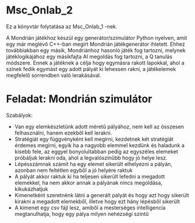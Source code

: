 # Msc_Onlab_2
Ez a könyvtár folytatása az Msc_Onlab_1 -nek. 

A Mondrián játékhoz készül egy generátor/szimulátor Python nyelven, amit egy már meglévő C++-ban megírt Mondrián játékgenerátor ihletett. 
Ehhez továbbiakban egy másik, Mondriánhoz hasonló játék fog tartozni, melynek játéklogikájához egy másikfajta AI megoldás fog tartozni, a Q tanulás módszere. 
Ennek a játéknek a célja hogy egymásra rakott lapokkal, ahol a színek fedik egymást egy adott pályát ki lehessen rakni, a játékelemek megfelelő sorrendben való lerakásával.

# Feladat: Mondrián szimulátor

Szabályok: 
 - Van egy elemkészletünk adott méretű pályához, nem kell az összesen felhasználni, hanem ezekből kell lerakni.
 - Stratégiát egy függvényként kell megírni, kezdetnek két stratégiát érdemes megírni, egyik ha a nagyobb elemmel kezdünk és haladunk a kisebb fele, az eggyel bonyolultabban pedig az egyszéles elemeket próbáljuk lerakni oda, ahol a legvalószínűbb hogy jó helye lesz.
 - Lépésszámnak számít ha egy elemet sikerült elhelyezni a pályán, azonban nem feltétlen egyből a jó helyére raktuk
 - A pályát akkor raktuk ki ha teljesen sikerült lefedni a megadott elemekkel, ha nem akkor annak a pályának nincs megoldása, kikukázhatjuk
 - Kimenetként szeretnénk látni a generált pályát és hogy azt hogy sikerült kirakni a megadott elemekből, illetve hogy ezt hány lépésből sikerült
 - A kimenet egy csv fájl lesz, amiből a mesterséges intelligencia megtanulhatja, hogy egy pálya milyen nehézségi szintű
